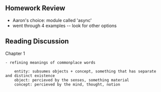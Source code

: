 ## Homework Review
- Aaron's choice: module called 'async'
- went through 4 examples -- look for other options

## Reading Discussion
Chapter 1

    - refining meanings of commonplace words

        entity: subsumes objects + concept, something that has separate and distinct existence
        object: percieved by the senses, something material
        concept: percieved by the mind, thought, notion